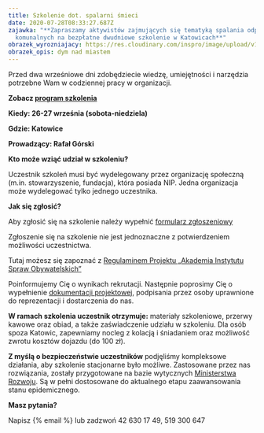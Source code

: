 ```yaml
---
title: Szkolenie dot. spalarni śmieci
date: 2020-07-28T08:33:27.687Z
zajawka: "**Zapraszamy aktywistów zajmujących się tematyką spalania odpadów
  komunalnych na bezpłatne dwudniowe szkolenie w Katowicach**"
obrazek_wyrozniajacy: https://res.cloudinary.com/inspro/image/upload/v1595925185/aiso/Zdj%C4%99cia%20szkolenia/industry.png
obrazek_opis: dym nad miastem
---
```

Przed dwa wrześniowe dni zdobędziecie wiedzę, umiejętności i narzędzia potrzebne Wam w codziennej pracy w organizacji.

**Zobacz [program szkolenia](https://res.cloudinary.com/inspro/raw/upload/v1595925290/aiso/spalarNIE_Akademia_program_2020_09.doc)**  

**Kiedy: 26-27 września (sobota-niedziela)**

**Gdzie: Katowice**

**Prowadzący: Rafał Górski**

**Kto może wziąć udział w szkoleniu?**

Uczestnik szkoleń musi być wydelegowany przez organizację społeczną (m.in. stowarzyszenie, fundacja), która posiada NIP. Jedna organizacja może wydelegować tylko jednego uczestnika.

**Jak się zgłosić?**

Aby zgłosić się na szkolenie należy wypełnić [formularz zgłoszeniowy](<https://forms.gle/1j9Ex9JfEXzKHzkH9>) [](https://forms.gle/1j9Ex9JfEXzKHzkH9)

Zgłoszenie się na szkolenie nie jest jednoznaczne z potwierdzeniem możliwości uczestnictwa.

Tutaj możesz się zapoznać z [Regulaminem Projektu „Akademia Instytutu Spraw Obywatelskich” ](https://res.cloudinary.com/inspro/raw/upload/v1595492542/aiso/regulamin_z_zalacznikami.zip)

Poinformujemy Cię o wynikach rekrutacji. Następnie poprosimy Cię o wypełnienie [dokumentacji projektowej](https://res.cloudinary.com/inspro/raw/upload/v1595492482/aiso/dokumenty_przystapienia_do_projektu.zip), podpisania przez osoby uprawnione do reprezentacji i dostarczenia do nas.

**W ramach szkolenia uczestnik otrzymuje:** materiały szkoleniowe, przerwy kawowe oraz obiad, a także zaświadczenie udziału w szkoleniu. Dla osób spoza Katowic, zapewniamy nocleg z kolacją i śniadaniem oraz możliwość zwrotu kosztów dojazdu (do 100 zł).

**Z myślą o bezpieczeństwie uczestników** podjęliśmy kompleksowe działania, aby szkolenie stacjonarne było możliwe. Zastosowane przez nas rozwiązania, zostały przygotowane na bazie wytycznych [Ministerstwa Rozwoju](https://www.gov.pl/web/rozwoj/spotkania-biznesowe-szkolenia-konferencje-i-kongresy). Są w pełni dostosowane do aktualnego etapu zaawansowania stanu epidemicznego.

**Masz pytania?**

Napisz [](mailto:akademia@instytut.lodz.pl) {% email %} lub zadzwoń 42 630 17 49, 519 300 647